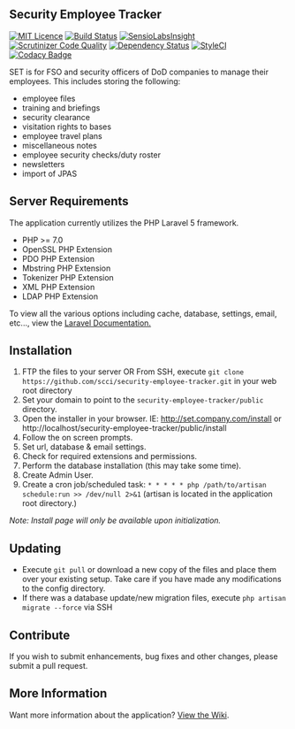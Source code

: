## Security Employee Tracker

[![MIT Licence](https://badges.frapsoft.com/os/mit/mit.svg?v=103)](https://opensource.org/licenses/mit-license.php)   [![Build Status](https://travis-ci.org/scci/security-employee-tracker.svg?branch=master)](https://travis-ci.org/scci/security-employee-tracker) [![SensioLabsInsight](https://insight.sensiolabs.com/projects/7a8de56d-c4d4-492f-8ea3-d7f8a2441bad/mini.png)](https://insight.sensiolabs.com/projects/7a8de56d-c4d4-492f-8ea3-d7f8a2441bad) [![Scrutinizer Code Quality](https://scrutinizer-ci.com/g/scci/security-employee-tracker/badges/quality-score.png?b=master)](https://scrutinizer-ci.com/g/scci/security-employee-tracker/?branch=master) [![Dependency Status](https://www.versioneye.com/user/projects/58123c993130eb0043c41242/badge.svg?style=flat-square)](https://www.versioneye.com/user/projects/58123c993130eb0043c41242) [![StyleCI](https://styleci.io/repos/72014517/shield?branch=master)](https://styleci.io/repos/72014517) [![Codacy Badge](https://api.codacy.com/project/badge/Grade/76d3e8f21265482aabfb875fb2de6317)](https://www.codacy.com/app/shawndibble/security-employee-tracker)

SET is for FSO and security officers of DoD companies to manage their employees. This includes storing the following:
- employee files
- training and briefings
- security clearance
- visitation rights to bases
- employee travel plans
- miscellaneous notes
- employee security checks/duty roster
- newsletters
- import of JPAS

## Server Requirements

The application currently utilizes the PHP Laravel 5 framework.

- PHP >= 7.0
- OpenSSL PHP Extension
- PDO PHP Extension
- Mbstring PHP Extension
- Tokenizer PHP Extension
- XML PHP Extension
- LDAP PHP Extension

To view all the various options including cache, database, settings, email, etc..., view the [Laravel Documentation.](https://laravel.com/docs/master)

## Installation

1. FTP the files to your server OR From SSH, execute `git clone https://github.com/scci/security-employee-tracker.git` in your web root directory
2. Set your domain to point to the `security-employee-tracker/public` directory.
3. Open the installer in your browser. IE: http://set.company.com/install or http://localhost/security-employee-tracker/public/install
  1. Follow the on screen prompts. 
  2. Set url, database & email settings.
  3. Check for required extensions and permissions.
  4. Perform the database installation (this may take some time).
  5. Create Admin User.
4. Create a cron job/scheduled task: `* * * * * php /path/to/artisan schedule:run >> /dev/null 2>&1` (artisan is located in the application root directory.)

_Note: Install page will only be available upon initialization._

## Updating

* Execute `git pull` or download a new copy of the files and place them over your existing setup. Take care if you have made any modifications to the config directory.
* If there was a database update/new migration files, execute `php artisan migrate --force` via SSH

## Contribute

If you wish to submit enhancements, bug fixes and other changes, please submit a pull request.

## More Information

Want more information about the application? [View the Wiki](https://github.com/scci/security-employee-tracker/wiki/FAQs).
